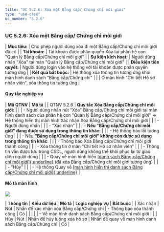 ```yaml
---
title: "UC 5.2.6: Xóa một Bằng cấp/ Chứng chỉ môi giới"
type: "use-case"
uc_number: "5.2.6"
---
```


### UC 5.2.6: Xóa một Bằng cấp/ Chứng chỉ môi giới 

| **Mục tiêu:** | Cho phép người dùng xóa đi một Bằng cấp/Chứng chỉ môi giới đã có |
| **Tài khoản:** | Tài khoản được phân quyền Xóa tại phân hệ con "Quản lý Bằng cấp/Chứng chỉ môi giới" |
| **Sự kiện kích hoạt:** | Người dùng nhấn "Xóa" tại màn "Quản lý Bằng cấp/Chứng chỉ môi giới" |
| **Điều kiện tiên quyết:** | Người dùng login vào hệ thống với tài khoản được phân quyền tương ứng |
| **Kết quả bắt buộc:** | Hệ thống xóa thông tin tương ứng khỏi màn hình danh sách "Bằng cấp/Chứng chỉ" |
|  | Ở màn hình "Chi tiết Hồ sơ nhân viên", xóa thông tin tương ứng |

#### Quy tắc nghiệp vụ

| **Mã QTNV** | **Mô tả** |
| QTNV 5.2.6 | **Quy tắc Xóa Bằng cấp/Chứng chỉ môi giới:** |
|  | - Người dùng nhấn nút "Xóa" Bằng cấp/Chứng chỉ môi giới tại màn hình danh sách của phân hệ con "Quản lý Bằng cấp/Chứng chỉ môi giới" → Hệ thống hiển thị màn hình Xác nhận Xóa Bằng cấp/Chứng chỉ môi giới |
|  | - Người dùng nhấn |
|  | - "Xác nhận" |
|  | - **Nếu "Bằng cấp/Chứng chỉ môi giới" đang được sử dụng trong thông tin khác:** |
|  | - Hệ thống báo lỗi tương ứng |
|  | - Nếu **"Bằng cấp/Chứng chỉ môi giới" không còn được sử dụng trong thông tin khác**: |
|  | - Thông báo Xóa Bằng cấp/Chứng chỉ môi giới thành công |
|  | - Xóa thông tin ở màn "Chi tiết Hồ sơ nhân viên" |
|  | - Thông tin vẫn được lưu trong CSDL, người dùng không thể khôi phục lại từ giao diện người dùng |
|  | - Quay về màn hình hiển [[danh sách Bằng cấp/Chứng chỉ môi giới]{.underline}](#uc-5.2.1-xem-danh-sách-bằng-cấp-chứng-chỉ-môi-giới) (đã xóa Bằng cấp/Chứng chỉ môi giới tương ứng) |
|  | - "Hủy" |
|  | - Hệ thống Quay về [[màn hình hiển thị danh sách Bằng cấp/Chứng chỉ môi giới]{.underline}](#uc-5.2.1-xem-danh-sách-bằng-cấp-chứng-chỉ-môi-giới) |

#### Mô tả màn hình

![](media/image26.png)

| **Thông tin** | **Kiểu dữ liệu** | **Mô tả** | **Logic nghiệp vụ** | **Bắt buộc** |
| Xác nhận | Nút | Nhấn để xác nhận xóa Bằng cấp/Chứng chỉ | \- Thông báo xóa thành công | Có |
|  |  |  | \- Về màn hình danh sách Bằng cấp/Chứng chỉ môi giới |  |
| Hủy | Nút | Nhấn để hủy luồng xóa hồ sơ | Nhấn để quay về màn hình danh sách Bằng cấp/Chứng chỉ | Có |
